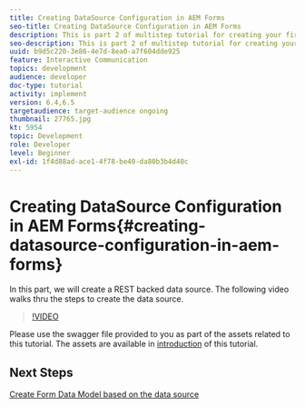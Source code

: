 ```yaml
---
title: Creating DataSource Configuration in AEM Forms
seo-title: Creating DataSource Configuration in AEM Forms
description: This is part 2 of multistep tutorial for creating your first interactive communications document. In this part, we will create a REST backed data source.  The following video walks thru the steps to create the data source.
seo-description: This is part 2 of multistep tutorial for creating your first interactive communications document. In this part, we will create a REST backed data source.  The following video walks thru the steps to create the data source.
uuid: b9d5c220-3e86-4e7d-8ea0-a7f604dde925
feature: Interactive Communication
topics: development
audience: developer
doc-type: tutorial
activity: implement
version: 6.4,6.5
targetaudience: target-audience ongoing
thumbnail: 27765.jpg
kt: 5954
topic: Development
role: Developer
level: Beginner
exl-id: 1f4d88ad-ace1-4f78-be40-da80b3b4d40c
---
```

# Creating DataSource Configuration in AEM Forms{#creating-datasource-configuration-in-aem-forms}

In this part, we will create a REST backed data source.  The following video walks thru the steps to create the data source.

>[!VIDEO](https://video.tv.adobe.com/v/27765?quality=12&learn=on)

Please use the swagger file provided to you as part of the assets related to this tutorial. The assets are available in [introduction](introduction.md) of this tutorial.

## Next Steps

[Create Form Data Model based on the data source](./create-form-data-model.md)
